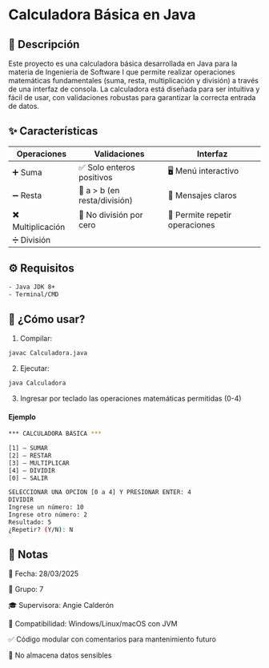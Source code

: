 # Calculadora Básica en Java

## 📝 Descripción  
Este proyecto es una calculadora básica desarrollada en Java para la materia de Ingenieria de Software I que permite realizar operaciones matemáticas fundamentales (suma, resta, multiplicación y división) a través de una interfaz de consola. La calculadora está diseñada para ser intuitiva y fácil de usar, con validaciones robustas para garantizar la correcta entrada de datos.

## ✨ Características  
| **Operaciones** | **Validaciones** | **Interfaz** |  
|----------------|----------------|-------------|  
| ➕ Suma | ✅ Solo enteros positivos | 🖥️ Menú interactivo |  
| ➖ Resta | 🔢 a > b (en resta/división) | 📢 Mensajes claros |  
| ✖️ Multiplicación | 🚫 No división por cero | 🔄 Permite repetir operaciones |  
| ➗ División |  |  |  

## ⚙️ Requisitos  

```bash
- Java JDK 8+
- Terminal/CMD
```

## 🚀 ¿Cómo usar?

1. Compilar:
```bash 
javac Calculadora.java
```

2. Ejecutar:

```bash
java Calculadora
```

3. Ingresar por teclado las operaciones matemáticas permitidas (0-4)

#### Ejemplo
```bash
*** CALCULADORA BÁSICA ***

[1] – SUMAR
[2] – RESTAR
[3] – MULTIPLICAR
[4] – DIVIDIR
[0] – SALIR

SELECCIONAR UNA OPCION [0 a 4] Y PRESIONAR ENTER: 4
DIVIDIR
Ingrese un número: 10
Ingrese otro número: 2
Resultado: 5
¿Repetir? (Y/N): N
```

## 📌 Notas

📅 Fecha: 28/03/2025

👥 Grupo: 7

🎓 Supervisora: Angie Calderón

🔗 Compatibilidad: Windows/Linux/macOS con JVM

✅ Código modular con comentarios para mantenimiento futuro

🚫 No almacena datos sensibles